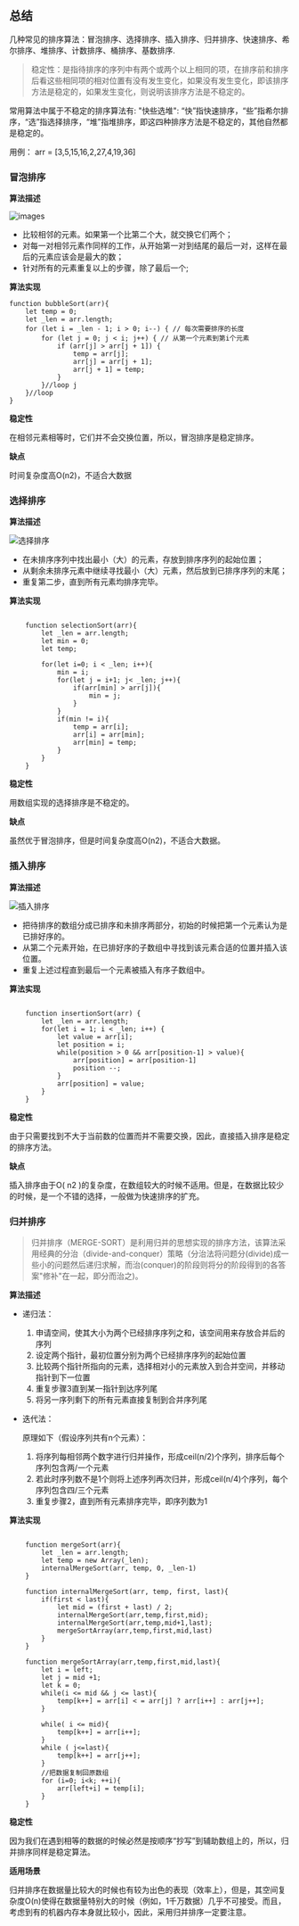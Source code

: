 <!--
 * @Author: your name
 * @Date: 2020-04-29 10:53:27
 * @LastEditTime: 2020-04-30 11:59:59
 * @LastEditors: Please set LastEditors
 * @Description: 源于https://zhuanlan.zhihu.com/p/42586566
 * @FilePath: \flutter_appe:\workspace\My projects\serious-review\src\summary\数据结构与算法\几种排序算法.md
 -->

## 总结

几种常见的排序算法：冒泡排序、选择排序、插入排序、归并排序、快速排序、希尔排序、堆排序、计数排序、桶排序、基数排序.


> 稳定性：是指待排序的序列中有两个或两个以上相同的项，在排序前和排序后看这些相同项的相对位置有没有发生变化，如果没有发生变化，即该排序方法是稳定的，如果发生变化，则说明该排序方法是不稳定的。

常用算法中属于不稳定的排序算法有:
"快些选堆": “快”指快速排序，“些”指希尔排序，“选”指选择排序，“堆”指堆排序，即这四种排序方法是不稳定的，其他自然都是稳定的。


用例： arr =  [3,5,15,16,2,27,4,19,36]

### 冒泡排序

**算法描述**

![images](https://raw.githubusercontent.com/SunnyXiao/serious-review/master/src/summary/%E7%AE%97%E6%B3%95/images/%E5%86%92%E6%B3%A1%E6%8E%92%E5%BA%8F.webp)

- 比较相邻的元素。如果第一个比第二个大，就交换它们两个；
- 对每一对相邻元素作同样的工作，从开始第一对到结尾的最后一对，这样在最后的元素应该会是最大的数；
- 针对所有的元素重复以上的步骤，除了最后一个;

**算法实现**

	function bubbleSort(arr){
		let temp = 0;
		let _len = arr.length;
		for (let i = _len - 1; i > 0; i--) { // 每次需要排序的长度
       		for (let j = 0; j < i; j++) { // 从第一个元素到第i个元素
	            if (arr[j] > arr[j + 1]) {
	                temp = arr[j];
	                arr[j] = arr[j + 1];
	                arr[j + 1] = temp;
	            }
        	}//loop j
    	}//loop 
	}

**稳定性**

 在相邻元素相等时，它们并不会交换位置，所以，冒泡排序是稳定排序。

**缺点**

时间复杂度高O(n2)，不适合大数据

### 选择排序

**算法描述**

![选择排序](https://raw.githubusercontent.com/SunnyXiao/serious-review/master/src/summary/%E7%AE%97%E6%B3%95/images/%E9%80%89%E6%8B%A9%E6%8E%92%E5%BA%8F.webp)

- 在未排序序列中找出最小（大）的元素，存放到排序序列的起始位置；
- 从剩余未排序元素中继续寻找最小（大）元素，然后放到已排序序列的末尾；
- 重复第二步，直到所有元素均排序完毕。

**算法实现**

```

	function selectionSort(arr){
		let _len = arr.length;
		let min = 0;
		let temp;

		for(let i=0; i < _len; i++){
			min = i;
			for(let j = i+1; j< _len; j++){
				if(arr[min] > arr[j]){
					min = j;
				}
			}
			if(min != i){
				temp = arr[i];
	            arr[i] = arr[min];
	            arr[min] = temp;
			}
		}
	}

```

**稳定性**

用数组实现的选择排序是不稳定的。

**缺点**

虽然优于冒泡排序，但是时间复杂度高O(n2)，不适合大数据。

### 插入排序

**算法描述**

![插入排序](https://raw.githubusercontent.com/SunnyXiao/serious-review/master/src/summary/%E7%AE%97%E6%B3%95/images/%E6%8F%92%E5%85%A5%E6%8E%92%E5%BA%8F.webp)

- 把待排序的数组分成已排序和未排序两部分，初始的时候把第一个元素认为是已排好序的。
- 从第二个元素开始，在已排好序的子数组中寻找到该元素合适的位置并插入该位置。
- 重复上述过程直到最后一个元素被插入有序子数组中。

**算法实现**

```

	function insertionSort(arr) {
		let _len = arr.length;
		for(let i = 1; i < _len; i++) {
			let value = arr[i];
			let position = i;
			while(position > 0 && arr[position-1] > value){
				arr[position] = arr[position-1]
				position --;
			}
			arr[position] = value;
		}
	}
```



**稳定性**

由于只需要找到不大于当前数的位置而并不需要交换，因此，直接插入排序是稳定的排序方法。

**缺点**

插入排序由于O( n2 )的复杂度，在数组较大的时候不适用。但是，在数据比较少的时候，是一个不错的选择，一般做为快速排序的扩充。

### 归并排序
> 归并排序（MERGE-SORT）是利用归并的思想实现的排序方法，该算法采用经典的分治（divide-and-conquer）策略（分治法将问题分(divide)成一些小的问题然后递归求解，而治(conquer)的阶段则将分的阶段得到的各答案"修补"在一起，即分而治之)。

**算法描述**

- 递归法：

	1. 申请空间，使其大小为两个已经排序序列之和，该空间用来存放合并后的序列
	1. 设定两个指针，最初位置分别为两个已经排序序列的起始位置
	1. 比较两个指针所指向的元素，选择相对小的元素放入到合并空间，并移动指针到下一位置
	1. 重复步骤3直到某一指针到达序列尾
	1. 将另一序列剩下的所有元素直接复制到合并序列尾
	

- 迭代法：

	原理如下（假设序列共有n个元素）：

	1. 	将序列每相邻两个数字进行归并操作，形成ceil(n/2)个序列，排序后每个序列包含两/一个元素
	1. 	若此时序列数不是1个则将上述序列再次归并，形成ceil(n/4)个序列，每个序列包含四/三个元素
	1. 	重复步骤2，直到所有元素排序完毕，即序列数为1



**算法实现**

```

	function mergeSort(arr){
		let _len = arr.length;
		let temp = new Array(_len);
		internalMergeSort(arr, temp, 0, _len-1)
	}	

	function internalMergeSort(arr, temp, first, last){
		if(first < last){
			let mid = (first + last) / 2;
			internalMergeSort(arr,temp,first,mid);
			internalMergeSort(arr,temp,mid+1,last);
			mergeSortArray(arr,temp,first,mid,last)
		}
	}
	
	function mergeSortArray(arr,temp,first,mid,last){
		let i = left;
		let j = mid +1;
		let k = 0;
		while(i <= mid && j <= last){
			temp[k++] = arr[i] < = arr[j] ? arr[i++] : arr[j++];
		}
	
		while( i <= mid){
			temp[k++] = arr[i++];
		}
		while ( j<=last){
	        temp[k++] = arr[j++];
	    }
	    //把数据复制回原数组
	    for (i=0; i<k; ++i){
	        arr[left+i] = temp[i];
	    }
	}
```

**稳定性**

因为我们在遇到相等的数据的时候必然是按顺序“抄写”到辅助数组上的，所以，归并排序同样是稳定算法。

**适用场景**

归并排序在数据量比较大的时候也有较为出色的表现（效率上），但是，其空间复杂度O(n)使得在数据量特别大的时候（例如，1千万数据）几乎不可接受。而且，考虑到有的机器内存本身就比较小，因此，采用归并排序一定要注意。